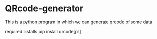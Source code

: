 # QRcode-generator
This is a python program in which we can generate qrcode of some data

required installs
pip install qrcode[pil]
